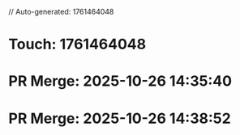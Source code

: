 // Auto-generated: 1761464048

# Touch: 1761464048

# PR Merge: 2025-10-26 14:35:40

# PR Merge: 2025-10-26 14:38:52
